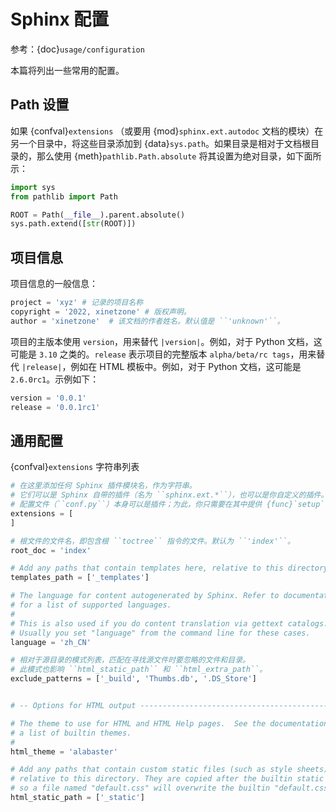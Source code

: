 # Sphinx 配置

参考：{doc}`usage/configuration`

本篇将列出一些常用的配置。

## Path 设置

如果 {confval}`extensions` （或要用 {mod}`sphinx.ext.autodoc` 文档的模块）在另一个目录中，将这些目录添加到 {data}`sys.path`。如果目录是相对于文档根目录的，那么使用 {meth}`pathlib.Path.absolute` 将其设置为绝对目录，如下面所示：

```python
import sys
from pathlib import Path

ROOT = Path(__file__).parent.absolute()
sys.path.extend([str(ROOT)])
```

## 项目信息

项目信息的一般信息：

```python
project = 'xyz' # 记录的项目名称
copyright = '2022, xinetzone' # 版权声明。
author = 'xinetzone'  # 该文档的作者姓名。默认值是 ``'unknown'``。
```

项目的主版本使用 `version`，用来替代 ``|version|``。例如，对于 Python 文档，这可能是 `3.10` 之类的。`release` 表示项目的完整版本 `alpha/beta/rc tags`，用来替代 ``|release|``，例如在 HTML 模板中。例如，对于 Python 文档，这可能是 `2.6.0rc1`。示例如下：

```python
version = '0.0.1'
release = '0.0.1rc1'
```

## 通用配置

{confval}`extensions` 字符串列表


```python
# 在这里添加任何 Sphinx 插件模块名，作为字符串。
# 它们可以是 Sphinx 自带的插件（名为 ``sphinx.ext.*``），也可以是你自定义的插件。
# 配置文件（``conf.py``）本身可以是插件；为此，你只需要在其中提供 {func}`setup` 函数。
extensions = [
]

# 根文件的文件名，即包含根 ``toctree`` 指令的文件。默认为 ``'index'``。
root_doc = 'index' 

# Add any paths that contain templates here, relative to this directory.
templates_path = ['_templates']

# The language for content autogenerated by Sphinx. Refer to documentation
# for a list of supported languages.
#
# This is also used if you do content translation via gettext catalogs.
# Usually you set "language" from the command line for these cases.
language = 'zh_CN'

# 相对于源目录的模式列表，匹配在寻找源文件时要忽略的文件和目录。
# 此模式也影响 ``html_static_path`` 和 ``html_extra_path``。
exclude_patterns = ['_build', 'Thumbs.db', '.DS_Store']


# -- Options for HTML output -------------------------------------------------

# The theme to use for HTML and HTML Help pages.  See the documentation for
# a list of builtin themes.
#
html_theme = 'alabaster'

# Add any paths that contain custom static files (such as style sheets) here,
# relative to this directory. They are copied after the builtin static files,
# so a file named "default.css" will overwrite the builtin "default.css".
html_static_path = ['_static']
```